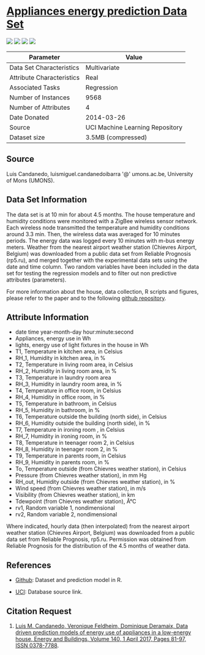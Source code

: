 # [Appliances energy prediction Data Set](https://archive.ics.uci.edu/ml/datasets/Appliances+energy+prediction)

 ![](https://img.shields.io/badge/sector-power-skyblue.svg)
 ![](https://img.shields.io/badge/label-yes-blue.svg)
 ![](https://img.shields.io/badge/time--series-yes-blue.svg)
 ![](<https://img.shields.io/badge/experimental+real-green.svg>)

Parameter | Value
---- | ----
Data Set Characteristics | Multivariate
Attribute Characteristics | Real
Associated Tasks | Regression
Number of Instances	| 9568
Number of Attributes | 4
Date Donated | 2014-03-26
Source | UCI Machine Learning Repository
Dataset size | 3.5MB (compressed)


## Source
Luis Candanedo, luismiguel.candanedoibarra '@' umons.ac.be, University of Mons (UMONS).

## Data Set Information

The data set is at 10 min for about 4.5 months. The house temperature and humidity conditions were monitored with a ZigBee wireless sensor network. Each wireless node transmitted the temperature and humidity conditions around 3.3 min. Then, the wireless data was averaged for 10 minutes periods. The energy data was logged every 10 minutes with m-bus energy meters. Weather from the nearest airport weather station (Chievres Airport, Belgium) was downloaded from a public data set from Reliable Prognosis (rp5.ru), and merged together with the experimental data sets using the date and time column. Two random variables have been included in the data set for testing the regression models and to filter out non predictive attributes (parameters).

For more information about the house, data collection, R scripts and figures, please refer to the paper and to the following [github repository](https://github.com/LuisM78/Appliances-energy-prediction-data).

## Attribute Information

* date time year-month-day hour:minute:second
* Appliances, energy use in Wh
* lights, energy use of light fixtures in the house in Wh
* T1, Temperature in kitchen area, in Celsius
* RH_1, Humidity in kitchen area, in %
* T2, Temperature in living room area, in Celsius
* RH_2, Humidity in living room area, in %
* T3, Temperature in laundry room area
* RH_3, Humidity in laundry room area, in %
* T4, Temperature in office room, in Celsius
* RH_4, Humidity in office room, in %
* T5, Temperature in bathroom, in Celsius
* RH_5, Humidity in bathroom, in %
* T6, Temperature outside the building (north side), in Celsius
* RH_6, Humidity outside the building (north side), in %
* T7, Temperature in ironing room , in Celsius
* RH_7, Humidity in ironing room, in %
* T8, Temperature in teenager room 2, in Celsius
* RH_8, Humidity in teenager room 2, in %
* T9, Temperature in parents room, in Celsius
* RH_9, Humidity in parents room, in %
* To, Temperature outside (from Chievres weather station), in Celsius
* Pressure (from Chievres weather station), in mm Hg
* RH_out, Humidity outside (from Chievres weather station), in %
* Wind speed (from Chievres weather station), in m/s
* Visibility (from Chievres weather station), in km
* Tdewpoint (from Chievres weather station), Â°C
* rv1, Random variable 1, nondimensional
* rv2, Random variable 2, nondimensional

Where indicated, hourly data (then interpolated) from the nearest airport weather station (Chievres Airport, Belgium) was downloaded from a public data set from Reliable Prognosis, rp5.ru. Permission was obtained from Reliable Prognosis for the distribution of the 4.5 months of weather data.


## References

* [Github](https://github.com/LuisM78/Appliances-energy-prediction-data): Dataset and prediction model in R.
- [UCI](https://archive.ics.uci.edu/ml/datasets/Appliances+energy+prediction): Database source link.


## Citation Request

1. [Luis M. Candanedo, Veronique Feldheim, Dominique Deramaix, Data driven prediction models of energy use of appliances in a low-energy house, Energy and Buildings, Volume 140, 1 April 2017, Pages 81-97, ISSN 0378-7788](https://linkinghub.elsevier.com/retrieve/pii/S0378778816308970).